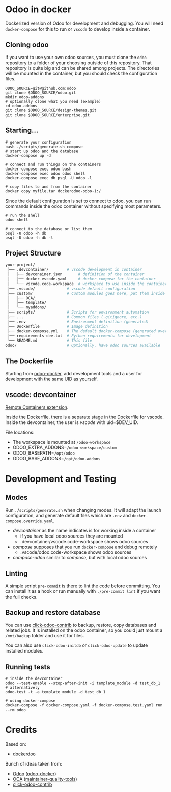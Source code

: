 # Odoo in docker

Dockerized version of Odoo for development and debugging.
You will need `docker-compose` for this to run or `vscode` to develop inside
a container.

## Cloning odoo

If you want to use your own odoo sources, you must clone the `odoo`
repository to a folder of your choosing outside of this repository.
That repository is quite big and can be shared among projects.
The directories will be mounted in the container, but you should check
the configuration files.

```shell
ODOO_SOURCE=git@github.com:odoo
git clone $ODOO_SOURCE/odoo.git
mkdir odoo-addons
# optionally clone what you need (example)
cd odoo-addons
git clone $ODOO_SOURCE/design-themes.git
git clone $ODOO_SOURCE/enterprise.git
```

## Starting...

```shell
# generate your configuration
bash ./scripts/generate.sh compose
# start up odoo and the database
docker-compose up -d

# connect and run things on the containers
docker-compose exec odoo bash
docker-compose exec odoo odoo shell
docker-compose exec db psql -U odoo -l

# copy files to and from the container
docker copy myfile.tar dockerodoo-odoo-1:/
```

Since the default configuration is set to connect to odoo, you can run
commands inside the odoo container without specifying most parameters.

``` shell
# run the shell
odoo shell

# connect to the database or list them
psql -U odoo -h db
psql -U odoo -h db -l
```

## Project Structure

```bash
your-project/
 ├── .devcontainer/        # vscode development in container
 │   ├── devconainer.json       # definition of the container
 │   ├── docker-vscode.yaml     # docker-compose for the container
 │   └── vscode.code-workspace  # workspace to use inside the container
 ├── .vscode/              # vscode default configuration
 ├── custom/               # Custom modules goes here, put them inside separate directories
 │   ├── OCA/
 │   ├── template/
 │   └── myaddons/
 ├── scripts/              # Scripts for environment automation
 ├── ...                   # Common files (.gitignore, etc.)
 ├── .env                  # Environment definition (generated)
 ├── Dockerfile            # Image definition
 ├── docker-compose.yml    # The default docker-compose (generated override)
 ├── requirements-dev.txt  # Python requirements for development
 └── README.md             # This file
odoo/                      # Optionally, have odoo sources available
```

## The Dockerfile

Starting from [odoo-docker](https://github.com/kmagusiak/odoo-docker),
add development tools
and a user for development with the same UID as yourself.

## vscode: devcontainer

[Remote Containers extension](https://marketplace.visualstudio.com/items?itemName=ms-vscode-remote.remote-containers).

Inside the Dockerfile, there is a separate stage in the Dockerfile for vscode.
Inside the devcontainer, the user is *vscode* with uid=$DEV_UID.

File locations:
- The workspace is mounted at `/odoo-workspace`
- ODOO_EXTRA_ADDONS=`/odoo-workspace/custom`
- ODOO_BASEPATH=`/opt/odoo`
- ODOO_BASE_ADDONS=`/opt/odoo-addons`

# Development and Testing

## Modes

Run `./scripts/generate.sh` when changing modes.
It will adapt the launch configuration, and generate default files which
are `.env` and `docker-compose.override.yaml`.

- *devcontainer* as the name indicates is for working inside a container
  - if you have local odoo sources they are mounted
  - .devcontainer/vscode.code-workspace shows odoo sources
- *compose* supposes that you run `docker-compose` and debug remotely
  - .vscode/odoo.code-workspace shows odoo sources
- *compose-odoo* similar to *compose*, but with local odoo sources

## Linting

A simple script `pre-commit` is there to lint the code before committing.
You can install it as a hook or run manually with `./pre-commit lint` if you
want the full checks.

## Backup and restore database

You can use [click-odoo-contrib] to backup, restore, copy databases and
related jobs.
It is installed on the odoo container, so you could just mount a
`/mnt/backup` folder and use it for files.

You can also use `click-odoo-initdb` or `click-odoo-update` to update
installed modules.

## Running tests

	# inside the devcontainer
	odoo --test-enable --stop-after-init -i template_module -d test_db_1
	# alternatively
	odoo-test -t -a template_module -d test_db_1

	# using docker-compose
	docker-compose -f docker-compose.yaml -f docker-compose.test.yaml run --rm odoo

# Credits

Based on:

* [dockerdoo]

Bunch of ideas taken from:

* [Odoo] ([odoo-docker])
* [OCA] ([maintainer-quality-tools](https://github.com/OCA/maintainer-quality-tools))
* [click-odoo-contrib]


[click-odoo-contrib]: https://github.com/acsone/click-odoo-contrib
[dockerdoo]: https://github.com/iterativo-git/dockerdoo
[OCA]: https://github.com/OCA
[Odoo]: https://github.com/odoo
[odoo-docker]: https://github.com/odoo/docker
